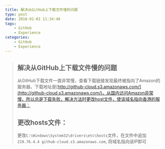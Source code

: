 ```yaml
---
title: 解决从GitHub上下载文件慢的问题
type: post
date: 2018-01-01 11:34:48
tags:
    - GitHub
    - Experience
categories: 
    - GitHub
    - Experience
---
```

> ## 解决从GitHub上下载文件慢的问题
> 从GitHub下载文件一直非常慢，查看下载链接发现最终被指向了Amazon的服务器，下载地址是[http://github-cloud.s3.amazonaws.com/](http://github-cloud.s3.amazonaws.com/)，从国内访问Amazon非常慢，所以总是下载失败，解决方法时更改host文件，使该域名指向香港的服务器：
> ## 更改hosts文件：
> 更改`C:\Windows\System32\drivers\etc\hosts`文件，在文件中追加
> `219.76.4.4 github-cloud.s3.amazonaws.com`, 将域名指向该IP即可